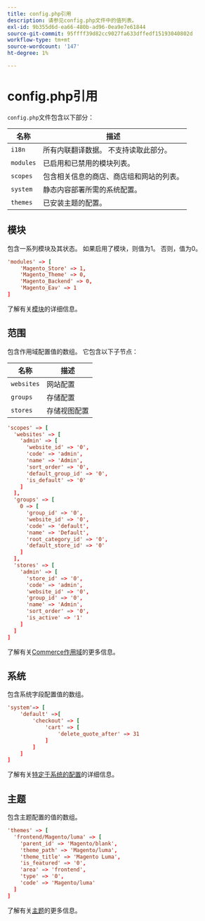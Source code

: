```yaml
---
title: config.php引用
description: 请参见config.php文件中的值列表。
exl-id: 9b355d6d-ea66-480b-ad96-0ea9e7e61844
source-git-commit: 95ffff39d82cc9027fa633dffedf15193040802d
workflow-type: tm+mt
source-wordcount: '147'
ht-degree: 1%

---
```


# config.php引用

`config.php`文件包含以下部分：

| 名称 | 描述 |
| --------- | -------------------|
| `i18n` | 所有内联翻译数据。 不支持读取此部分。 |
| `modules` | 已启用和已禁用的模块列表。 |
| `scopes` | 包含相关信息的商店、商店组和网站的列表。 |
| `system` | 静态内容部署所需的系统配置。 |
| `themes` | 已安装主题的配置。 |

## 模块

包含一系列模块及其状态。 如果启用了模块，则值为1。 否则，值为0。

```conf
'modules' => [
    'Magento_Store' => 1,
    'Magento_Theme' => 0,
    'Magento_Backend' => 0,
    'Magento_Eav' => 1
]
```

了解有关[模块]的详细信息。

## 范围

包含作用域配置值的数组。 它包含以下子节点：

| 名称 | 描述 |
| ---------- | -----------------------------------|
| `websites` | 网站配置 |
| `groups` | 存储配置 |
| `stores` | 存储视图配置 |

```conf
'scopes' => [
  'websites' => [
    'admin' => [
      'website_id' => '0',
      'code' => 'admin',
      'name' => 'Admin',
      'sort_order' => '0',
      'default_group_id' => '0',
      'is_default' => '0'
    ]
  ],
  'groups' => [
    0 => [
      'group_id' => '0',
      'website_id' => '0',
      'code' => 'default',
      'name' => 'Default',
      'root_category_id' => '0',
      'default_store_id' => '0'
    ]
  ],
  'stores' => [
    'admin' => [
      'store_id' => '0',
      'code' => 'admin',
      'website_id' => '0',
      'group_id' => '0',
      'name' => 'Admin',
      'sort_order' => '0',
      'is_active' => '1'
    ]
  ]
]
```

了解有关[Commerce作用域][scopes]的更多信息。

## 系统

包含系统字段配置值的数组。

```conf
'system'=> [
    'default' =>[
        'checkout' => [
            'cart' => [
                'delete_quote_after' => 31
            ]
        ]
    ]
]
```

了解有关[特定于系统的配置](config-reference-sens.md)的详细信息。

## 主题

包含主题配置的值的数组。

```conf
'themes' => [
  'frontend/Magento/luma' => [
    'parent_id' => 'Magento/blank',
    'theme_path' => 'Magento/luma',
    'theme_title' => 'Magento Luma',
    'is_featured' => '0',
    'area' => 'frontend',
    'type' => '0',
    'code' => 'Magento/luma'
  ]
]
```

了解有关[主题]的更多信息。

<!-- link definitions -->

[模块]: https://experienceleague.adobe.com/docs/commerce-learn/tutorials/backend-development/create-module.html
[scopes]: https://experienceleague.adobe.com/docs/commerce-admin/start/setup/websites-stores-views.html#scope-settings
[主题]: https://developer.adobe.com/commerce/frontend-core/guide/themes/create-storefront/
